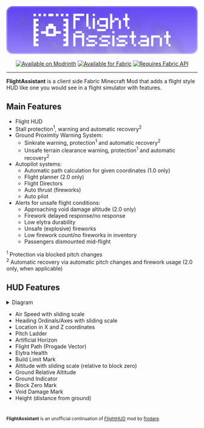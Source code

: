<p align=center>
    <img src="images/logo.png">
</p>

<p align=center>
    <a href="https://modrinth.com/mod/flightassistant">
        <img src="https://cdn.jsdelivr.net/npm/@intergrav/devins-badges@3.1.2/assets/cozy/available/modrinth_vector.svg"
            alt="Available on Modrinth"></img></a>
    <a href="https://modrinth.com/mod/flightassistant/versions?l=fabric">
        <img src="https://cdn.jsdelivr.net/npm/@intergrav/devins-badges@3.1.2/assets/cozy/supported/fabric_vector.svg"
            alt="Available for Fabric"></img></a>
    <!-- uncomment if Forge version is released (https://github.com/Octol1ttle/FlightAssistant/pull/2#discussion_r1370700775)
    <a href="https://modrinth.com/mod/flightassistant/versions?l=forge">
        <img src="https://cdn.jsdelivr.net/npm/@intergrav/devins-badges@3.1.2/assets/cozy/supported/forge_vector.svg"
            alt="Available for Forge"></img></a>
    -->
    <a href="https://modrinth.com/mod/fabric-api/">
        <img src="https://cdn.jsdelivr.net/npm/@intergrav/devins-badges@3/assets/cozy/requires/fabric-api_vector.svg"
            alt="Requires Fabric API"></img></a>
</p>

---

**FlightAssistant** is a client side Fabric Minecraft Mod that adds a flight style HUD like one you would see in a flight simulator with features.

## Main Features

- Flight HUD
- Stall protection<sup>1</sup>, warning and automatic recovery<sup>2</sup>
- Ground Proximity Warning System:
  - Sinkrate warning, protection<sup>1</sup> and automatic recovery<sup>2</sup>
  - Unsafe terrain clearance warning, protection<sup>1</sup> and automatic recovery<sup>2</sup>
- Autopilot systems:
  - Automatic path calculation for given coordinates (1.0 only)
  - Flight planner (2.0 only)
  - Flight Directors
  - Auto thrust (fireworks)
  - Auto pilot
- Alerts for unsafe flight conditions:
  - Approaching void damage altitude (2.0 only)
  - Firework delayed response/no response
  - Low elytra durability
  - Unsafe (explosive) fireworks
  - Low firework count/no fireworks in inventory
  - Passengers dismounted mid-flight

<sup>1</sup> Protection via blocked pitch changes<br>
<sup>2</sup> Automatic recovery via automatic pitch changes and firework usage (2.0 only, when applicable)

## HUD Features

<details><summary>Diagram</summary>

![](images/hud-diagram.png)

</details>

- Air Speed with sliding scale
- Heading Ordinals/Axes with sliding scale
- Location in X and Z coordinates
- Pitch Ladder
- Artificial Horizon
- Flight Path (Progade Vector)
- Elytra Health
- Build Limit Mark
- Altitude with sliding scale (relative to block zero)
- Ground Relative Altitude
- Ground Indicator
- Block Zero Mark
- Void Damage Mark
- Height (distance from ground)

#
<sup><b>FlightAssistant</b> is an unofficial continuation of <a href="https://github.com/frodare/FlightHud">FlightHUD</a> mod by <a href="https://github.com/frodare">frodare</a>.</sup>

